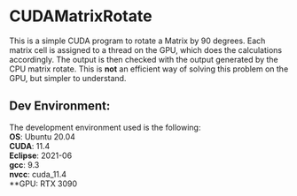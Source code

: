 # CUDAMatrixRotate
This is a simple CUDA program to rotate a Matrix by 90 degrees. Each matrix cell is assigned to a thread on the GPU, which does the calculations accordingly. The output is then checked with the output generated by the CPU matrix rotate. This is **not** an efficient way of solving this problem on the GPU, but simpler to understand. 

## Dev Environment:
The development environment used is the following:         
**OS**: Ubuntu 20.04</br>
**CUDA**: 11.4 </br>
**Eclipse**: 2021-06</br>
**gcc**: 9.3</br>
**nvcc**: cuda_11.4</br>
**GPU: RTX 3090

